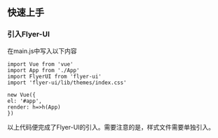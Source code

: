 ## 快速上手

### 引入Flyer-UI

在main.js中写入以下内容

```JS
import Vue from 'vue'
import App from './App'
import FlyerUI from 'flyer-ui'
import 'flyer-ui/lib/themes/index.css'

new Vue({
el: '#app',
render: h=>h(App)
})

```
以上代码便完成了Flyer-UI的引入。需要注意的是，样式文件需要单独引入。
